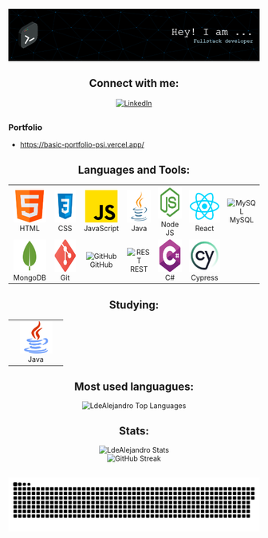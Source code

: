 ![Header](./imgs/github-header-image.png)

<h2 align="center">Connect with me:</h2>
<p align="center">
  <a href="https://www.linkedin.com/in/alejandro-amoroso/" target="_blank">
    <img align="center" src="https://raw.githubusercontent.com/rahuldkjain/github-profile-readme-generator/master/src/images/icons/Social/linked-in-alt.svg" alt="LinkedIn" height="30" width="40" />
  </a>
</p>

##
### Portfolio

- https://basic-portfolio-psi.vercel.app/
##

<h2 align="center">Languages and Tools:</h2>
<table align="center">
  <tr>
    <td align="center" width="96">
      <img src="/imgs/html5.png" alt="HTML" width="65" height="65"/><br />HTML
    </td>
    <td align="center" width="96">
      <img src="/imgs/css.svg" alt="CSS" width="65" height="65"/><br />CSS
    </td>
    <td align="center" width="96">
      <img src="/imgs/js.png" alt="JavaScript" width="65" height="65"/><br />JavaScript
    </td>
    <td align="center" width="96">
      <img src="/imgs/java.svg" alt="Java" width="65" height="65"/><br />Java
    </td>
    <td align="center" width="96">
      <img src="/imgs/nodejsalt.svg" alt="Node JS" width="65" height="65"/><br />Node JS
    </td>
    <td align="center" width="96">
      <img src="/imgs/react.svg" alt="React" width="65" height="65"/><br />React
    </td>
    <td align="center" width="96">
      <img src="https://techstack-generator.vercel.app/mysql-icon.svg" alt="MySQL" width="65" height="65"/><br />MySQL
    </td>
  </tr>
  <tr>
    <td align="center" width="96">
      <img src="/imgs/mongo.png" alt="MongoDB" width="65" height="65"/><br />MongoDB
    </td>
    <td align="center" width="96">
      <img src="/imgs/git.png" alt="Git" width="65" height="65"/><br />Git
    </td>
    <td align="center" width="96">
      <img src="https://techstack-generator.vercel.app/github-icon.svg" alt="GitHub" width="65" height="65"/><br />GitHub
    </td>
    <td align="center" width="96">
      <img src="https://techstack-generator.vercel.app/restapi-icon.svg" alt="REST" width="65" height="65"/><br />REST
    </td>
    <td align="center" width="96">
      <img src="/imgs/csharp.png" alt="C#" width="65" height="65"/><br />C#
    </td>
    <td align="center" width="96">
      <img src="/imgs/cypress.webp" alt="Cypress" width="65" height="65"/><br />Cypress
    </td>
  </tr>
</table>

<h2 align="center">Studying:</h2>
<table align="center">
  <tr>
    <td align="center" width="96">
      <img src="/imgs/java.png" alt="Java" width="65" height="65" /><br />Java
    </td>
  </tr>
</table>
<h2 align="center">Most used languagues:</h2>
<div align="center">
  <picture>
    <source media="(prefers-color-scheme: dark)" srcset="https://github-readme-stats.vercel.app/api/top-langs?username=LdeAlejandro&show_icons=true&theme=tokyonight&locale=en&layout=compact" />
    <img src="https://github-readme-stats.vercel.app/api/top-langs?username=LdeAlejandro&show_icons=true&theme=tokyonight-duo&locale=en&layout=compact" alt="LdeAlejandro Top Languages" style="height: 200px;" />
  </picture>
</div>
  
<h2 align="center">Stats:</h2>
<div align="center">
  <picture>
    <source media="(prefers-color-scheme: dark)" srcset="https://github-readme-stats.vercel.app/api?username=LdeAlejandro&show_icons=true&theme=tokyonight&locale=en" />
    <img src="https://github-readme-stats.vercel.app/api?username=LdeAlejandro&show_icons=true&theme=tokyonight-duo&locale=en" alt="LdeAlejandro Stats" style="height: 200px;" />
  </picture>
</div>

<div align="center">
    <img src="https://github-readme-streak-stats.herokuapp.com?user=LdeAlejandro&theme=tokyonight" alt="GitHub Streak" />
  </div>

##
![snake gif](https://github.com/LdeAlejandro/LdeAlejandro/blob/output/github-snake-dark.svg)
